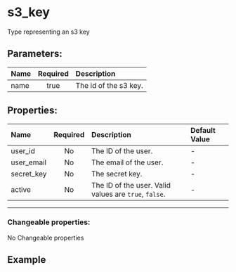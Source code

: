 # s3_key

Type representing an s3 key

## Parameters:

| Name | Required | Description |
| :--- | :-: | :--- |
| name | true | The id of the s3 key.   |

## Properties:

| Name | Required | Description | Default Value |
| :--- | :-: | :--- | :--- |
| user_id | No | The ID of the user.   | - |
| user_email | No | The email of the user.   | - |
| secret_key | No | The secret key.   | - |
| active | No | The ID of the user.  Valid values are `true`, `false`.  | - |
***


### Changeable properties:

No Changeable properties


## Example

```text

```
